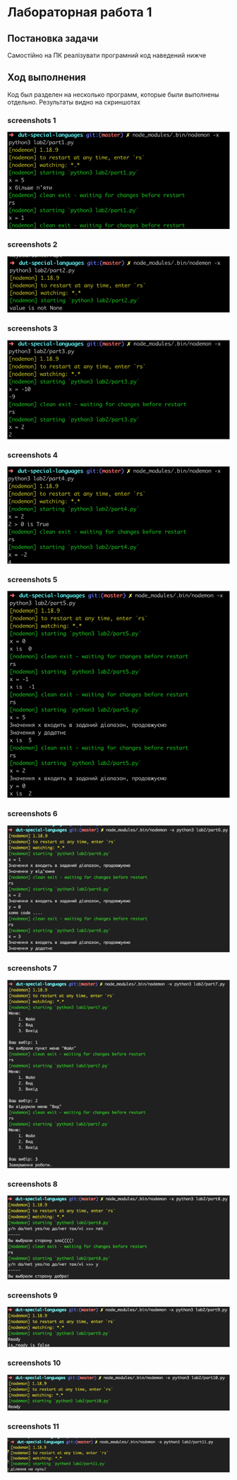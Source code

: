 # Лабораторная работа 1
## Постановка задачи
Самостійно на ПК реалізувати програмний код наведений нижче

## Ход выполнения
Код был разделен на несколько программ, которые были выполнены отдельно. Результаты видно на скриншотах
### screenshots 1
![Result](screenshots/1.png)

### screenshots 2
![Result](screenshots/2.png)

### screenshots 3
![Result](screenshots/3.png)

### screenshots 4
![Result](screenshots/4.png)

### screenshots 5
![Result](screenshots/5.png)

### screenshots 6
![Result](screenshots/6.png)

### screenshots 7
![Result](screenshots/7.png)

### screenshots 8
![Result](screenshots/8.png)

### screenshots 9
![Result](screenshots/9.png)

### screenshots 10
![Result](screenshots/10.png)

### screenshots 11
![Result](screenshots/11.png)
